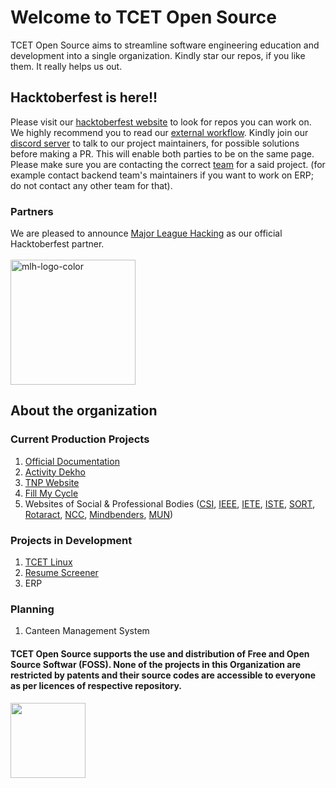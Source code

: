 # Welcome to TCET Open Source

TCET Open Source aims to streamline software engineering education and development into a single organization. Kindly star our repos, if you like them. It really helps us out.

## Hacktoberfest is here!!
Please visit our [hacktoberfest website](https://hacktoberfest-tcetopensource.tech/) to look for repos you can work on. We highly recommend you to read our [external workflow](https://opensource.tcetmumbai.in/docs/resources/workflows/external-workflow/). Kindly join our [discord server](https://discord.com/invite/r7ZhAREg2M) to talk to our project maintainers, for possible solutions before making a PR. This will enable both parties to be on the same page. Please make sure you are contacting the correct [team](https://opensource.tcetmumbai.in/#team) for a said project. (for example contact backend team's maintainers if you want to work on ERP; do not contact any other team for that).

### Partners
We are pleased to announce [Major League Hacking](https://mlh.io/?utm_campaign=mlh-hackers-hacktoberfest_2023_in_mumbai&utm_medium=website&utm_source=event-external) as our official Hacktoberfest partner. 
<br><br><a href="https://mlh.io/?utm_campaign=mlh-hackers-hacktoberfest_2023_in_mumbai&utm_medium=website&utm_source=event-external"><img width="200" alt="mlh-logo-color" src="https://github.com/tcet-opensource/.github/assets/55846983/78891f66-214d-4ebe-933f-5e25592d1e92"></a>


## About the organization
### Current Production Projects
1. [Official Documentation](https://opensource.tcetmumbai.in/)
2. [Activity Dekho](https://activitydekho.com/)
3. [TNP Website](https://tnp.tcetmumbai.in/)
4. [Fill My Cycle](https://fillmycycle.tcetmumbai.in/)
5. Websites of Social & Professional Bodies ([CSI](https://csi.tcetmumbai.in/), [IEEE](https://ieee.tcetmumbai.in/), [IETE](https://iete.tcetmumbai.in/), [ISTE](https://iste.tcetmumbai.in/), [SORT](https://sort.tcetmumbai.in/), [Rotaract](https://rc.tcetmumbai.in), [NCC](https://ncc.tcetmumbai.in/), [Mindbenders](https://mbc.tcetmumbai.in/), [MUN](https://mun.tcetmumbai.in/))
   
### Projects in Development
1. [TCET Linux](https://linux.tcetmumbai.in/)
2. [Resume Screener](https://rs.tcetmumbai.in/)
3. ERP

### Planning
1. Canteen Management System

#### TCET Open Source supports the use and distribution of Free and Open Source Softwar (FOSS). None of the projects in this Organization are restricted by patents and their source codes are accessible to everyone as per licences of respective repository.
<a href="https://endsoftwarepatents.org/innovating-without-patents"><img style="height: 120px;" src="https://static.fsf.org/nosvn/esp/logos/innovating-without-patents.svg"></a>
